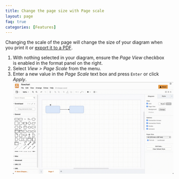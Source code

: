```yaml
---
title: Change the page size with Page scale
layout: page
faq: true
categories: [Features]
---
```


Changing the scale of the page will change the size of your diagram when you print it or [export it to a PDF](/doc/faq/export-to-pdf.md). 

1. With nothing selected in your diagram, ensure the _Page View_ checkbox is enabled in the format panel on the right.
2. Select _View > Page Scale_ from the menu.
3. Enter a new value in the _Page Scale_ text box and press ``Enter`` or click _Apply_.
<br /><img src="/assets/img/blog/page-scale-change.gif" style="width=100%;max-width:500px;height:auto;" alt="Select View > Page Scale from the menu in diagrams.net and draw.io to resize your diagram quickly">